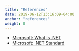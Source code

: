 ```yaml
---
title: "References"
date: 2019-06-12T13:16:09-04:00
anchor: "references"
weight: 0
---
```


- [Microsoft: What is .NET](https://dotnet.microsoft.com/learn/dotnet/what-is-dotnet)
- [Microsoft: .NET Standard](https://docs.microsoft.com/en-us/dotnet/standard/net-standard)
